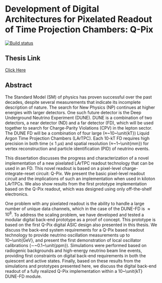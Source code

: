 # Development of Digital Architectures for Pixelated Readout of Time Projection Chambers: Q-Pix

[![Build status](https://github.com/dcroote/stanford-thesis-example/workflows/CI/badge.svg?branch=master)](https://github.com/dcroote/stanford-thesis-example/actions?query=workflow%3ACI+branch%3Amaster)

## Thesis Link

[Click Here](https://github.com/kkeefe/qp_dissertation/blob/main/keefe_qpix_thesis_2023_final.pdf)

## Abstract

The Standard Model (SM) of physics has proven successful over the past decades, despite several measurements that indicate its incomplete description of nature.
The search for New Physics (NP) continues at higher energies with larger detectors.
One such future detector is the Deep Underground Neutrino Experiment (DUNE).
DUNE is a combination of two detectors, a near detector (ND) and a far detector (FD), which will be used together to search for Charge-Parity Violations (CPV) in the lepton sector.
The DUNE FD will be a combination of four large ($\approx$~10~\unit{kT}) Liquid Argon Time Projection Chambers (LArTPC).
Each 10-kT FD requires high precision in both time ($\le~1~\mu s$) and spatial resolution ($\approx$~1~\unit{mm}) for vertex reconstruction and particle identification (PID) of neutrino events.

This dissertation discusses the progress and characterization of a novel implementation of a new pixelated LArTPC readout technology that can be used in an FD.
This novel readout is based on a pixel-level charge-integrate-reset circuit: Q-Pix.
We present the basic pixel-level readout circuit and the implications of such an implementation when used in kiloton LArTPCs.
We also show results from the first prototype implementation based on the Q-Pix readout, which was designed using only off-the-shelf electronics.

One problem with any pixelated readout is the ability to handle a large number of unique data channels, which in the case of the DUNE-FD is $\approx 10^8$.
To address the scaling problem, we have developed and tested a modular digital back-end prototype as a proof of concept.
This prototype is based on the first Q-Pix digital ASIC design also presented in this thesis.
We discuss the back-end system requirements for a Q-Pix based readout technology to provide neutrino oscillation measurements up to 10~\unit{GeV}, and present the first demonstration of local oscillator calibrations ($\sim$~0.1~\unit{ppm}).
Simulations were performed based on radiogenic backgrounds and high-energy neutrino beam line events, providing first constraints on digital back-end requirements in both the quiescent and active states.
Finally, based on these results from the simulations and prototypes presented here, we discuss the digital back-end readout of a fully realized Q-Pix implementation within a 10~\unit{kT} DUNE-FD module.
